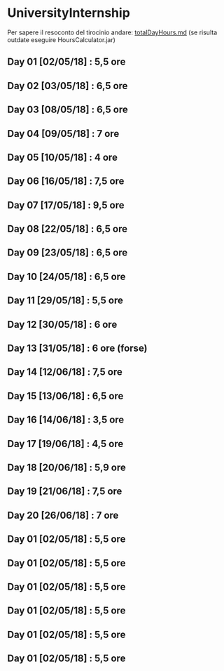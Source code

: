 # UniversityInternship

Per sapere il resoconto del tirocinio andare: [totalDayHours.md](totalDayHours.md)
(se risulta outdate eseguire HoursCalculator.jar)

## Day 01 [02/05/18] : 5,5 ore

## Day 02 [03/05/18] : 6,5 ore

## Day 03 [08/05/18] : 6,5 ore

## Day 04 [09/05/18] : 7 ore

## Day 05 [10/05/18] : 4 ore

## Day 06 [16/05/18] : 7,5 ore

## Day 07 [17/05/18] : 9,5 ore

## Day 08 [22/05/18] : 6,5 ore

## Day 09 [23/05/18] : 6,5 ore

## Day 10 [24/05/18] : 6,5 ore

## Day 11 [29/05/18] : 5,5 ore

## Day 12 [30/05/18] : 6 ore

## Day 13 [31/05/18] : 6 ore (forse)

## Day 14 [12/06/18] : 7,5 ore

## Day 15 [13/06/18] : 6,5 ore

## Day 16 [14/06/18] : 3,5 ore

## Day 17 [19/06/18] : 4,5 ore

## Day 18 [20/06/18] : 5,9 ore

## Day 19 [21/06/18] : 7,5 ore

## Day 20 [26/06/18] : 7 ore

## Day 01 [02/05/18] : 5,5 ore

## Day 01 [02/05/18] : 5,5 ore

## Day 01 [02/05/18] : 5,5 ore

## Day 01 [02/05/18] : 5,5 ore

## Day 01 [02/05/18] : 5,5 ore

## Day 01 [02/05/18] : 5,5 ore

